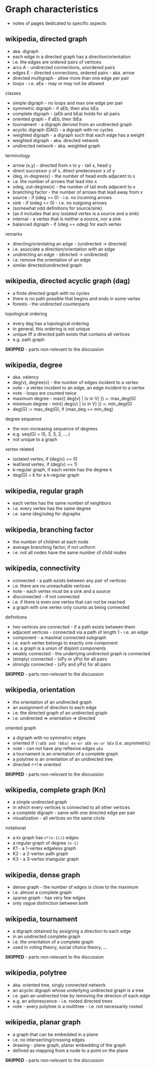 
<!-- ======================================================================= -->
# Graph characteristics

* notes of pages dedicated to specific aspects

<!-- ======================================================================= -->
## wikipedia, directed graph

* aka. digraph
* each edge in a directed graph has a direction/orientation
* i.e. the edges are ordered pairs of vertices
* arcs A - undirected connections, unordered pairs
* edges E - directed connections, ordered pairs - aka. arrow
* directed multigraph - allow more than one edge per pair
* loops - i.e. aEa - may or may not be allowed

classes

* simple digraph - no loops and max one edge per pair
* symmetric digraph - if aEb, then also bEa
* complete digraph - (aEb and bEa) holds for all pairs
* oriented graph - if aEb, then !bEa
* tournament - a digraph derived from an undirected graph
* acyclic digraph (DAG) - a digraph with no cycles
* weighted digraph - a digraph such that each edge has a weight
* weighted digraph - aka. directed network
* undirected network - aka. weighted graph

terminology

* arrow (x,y) - directed from x to y - tail x, head y
* direct successor y of x, direct predecessor x of y
* ideg, in-degree(x) - the number of head ends adjacent to x
* i.e. the number of arrows that lead into x
* odeg, out-degree(x) - the number of tail ends adjacent to x
* branching factor - the number of arrows that lead away from x
* source - if (ideg == 0) - i.e. no incoming arrows
* sink - if (odeg == 0) - i.e. no outgoing arrows
* (somewhat odd definitions for source/sink)
* (as it includes that any isolated vertex is a source and a sink)
* internal - a vertex that is neither a source, nor a sink
* balanced digraph - if (ideg == odeg) for each vertex

remarks

* directing/orientating an edge - (undirected -> directed)
* i.e. associate a direction/orientation with an edge
* undirecting an edge - (directed -> undirected)
* i.e. remove the orientation of an edge
* similar directed/undirected graph

<!-- ======================================================================= -->
## wikipedia, directed acyclic graph (dag)

* a finite directed graph with no cycles
* there is no path possible that begins and ends in some vertex
* forests - the undirected counterparts

topological ordering

* every dag has a topological ordering
* in general, this ordering is not unique
* unique iff a directed path exists that contains all vertices
* e.g. path graph

**SKIPPED** - parts non-relevant to the discussion

<!-- ======================================================================= -->
## wikipedia, degree

* aka. valency
* deg(v), degree(v) - the number of edges incident to a vertex
* note - a vertex incident to an edge, an edge incident to a vertex
* note - loops are counted twice
* maximum degree - max({ deg(v) | (v in V) }) =: max_deg(G)
* minimum degree - min({ deg(v) | (v in V) }) =: min_deg(G)
* deg(G) := max_deg(G), if (max_deg == min_deg)

degree sequence

* the non-increasing sequence of degrees
* e.g. seq(G) = (5, 3, 3, 2, ....)
* not unique to a graph

vertex related

* isolated vertex, if (deg(v) == 0)
* leaf/end vertex, if (deg(v) == 1)
* k-regular graph, if each vertex has the degree k
* deg(G) = k for a k-regular graph

<!-- ======================================================================= -->
## wikipedia, regular graph

* each vertex has the same number of neighbors
* i.e. every vertex has the same degree
* i.e. same ideg/odeg for digraphs

<!-- ======================================================================= -->
## wikipedia, branching factor

* the number of children at each node
* average branching factor, if not uniform
* i.e. not all nodes have the same number of child nodes

<!-- ======================================================================= -->
## wikipedia, connectivity

* connected - a path exists between any pair of vertices
* i.e. there are no unreachable vertices
* note - each vertex must be a sink and a source
* disconnected - if not connected
* i.e. if there is even one vertex that can not be reached
* a graph with one vertex only counts as being connected

definitions

* two vertices are connected - if a path exists between them
* adjacent vertices - connected via a path of length 1 - i.e. an edge
* component - a maximal connected subgraph
* i.e. each vertex belongs to exactly one component
* i.e. a graph is a union of disjoint components
* weakly connected - the underlying undirected graph is connected
* (simply) connected - (xPy or yPx) for all pairs
* strongly connected - (xPy and yPx) for all pairs

**SKIPPED** - parts non-relevant to the discussion

<!-- ======================================================================= -->
## wikipedia, orientation

* the orientation of an undirected graph
* an assignment of direction to each edge
* i.e. the directed graph of an undirected graph
* i.e. undirected => orientation => directed

oriented graph

* a digraph with no symmetric edges
* oriented if `(!aEb and !bEa) ex-or aEb ex-or bEa` (i.e. asymmetric)
* note - can not have any reflexive edges `aEa`
* a tournament is an orientation of a complete graph
* a polytree is an orientation of an undirected tree
* directed <=!=> oriented

**SKIPPED** - parts non-relevant to the discussion

<!-- ======================================================================= -->
## wikipedia, complete graph (Kn)

* a simple undirected graph
* in which every vertices is connected to all other vertices
* a complete digraph - same with one directed edge per pair
* visualization - all vertices on the same circle

notational

* a `Kn` graph has `n*(n-1)/2` edges
* a regular graph of degree `(n-1)`
* K1 - a 1-vertex edgeless graph
* K2 - a 2-vertex path graph
* K3 - a 3-vertex triangular graph

<!-- ======================================================================= -->
## wikipedia, dense graph

* dense graph - the number of edges is close to the maximum
* i.e. almost a complete graph
* sparse graph - has very few edges
* only vague distinction between both

<!-- ======================================================================= -->
## wikipedia, tournament

* a digraph obtained by assigning a direction to each edge
* in an undirected complete graph
* i.e. the orientation of a complete graph
* used in voting theory, social choice theory, ...

**SKIPPED** - parts non-relevant to the discussion

<!-- ======================================================================= -->
## wikipedia, polytree

* aka. oriented tree, singly connected network
* an acyclic digraph whose underlying undirected graph is a tree
* i.e. gain an undirected tree by removing the directon of each edge
* e.g. an arborescence - i.e. rooted directed trees
* note - every polytree is a multitree - i.e. not necessarily rooted

<!-- ======================================================================= -->
## wikipedia, planar graph

* a graph that can be embedded in a plane
* i.e. no intersecting/crossing edges
* drawing - plane graph, planar embedding of the graph
* defined as mapping from a node to a point on the plane

**SKIPPED** - parts non-relevant to the discussion
